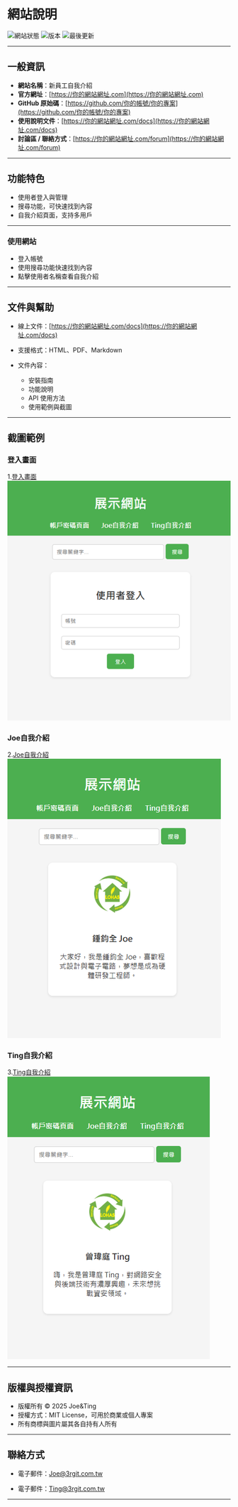 # 網站說明

![網站狀態](https://img.shields.io/badge/Status-Active-brightgreen) ![版本](https://img.shields.io/badge/Version-1.0.0-blue) ![最後更新](https://img.shields.io/github/last-commit/你的帳號/你的專案)

---

## 一般資訊

* **網站名稱**：新員工自我介紹
* **官方網址**：[https://你的網站網址.com](https://你的網站網址.com)
* **GitHub 原始碼**：[https://github.com/你的帳號/你的專案](https://github.com/你的帳號/你的專案)
* **使用說明文件**：[https://你的網站網址.com/docs](https://你的網站網址.com/docs)
* **討論區 / 聯絡方式**：[https://你的網站網址.com/forum](https://你的網站網址.com/forum)

---

## 功能特色

* 使用者登入與管理
* 搜尋功能，可快速找到內容
* 自我介紹頁面，支持多用戶

---


### 使用網站

* 登入帳號
* 使用搜尋功能快速找到內容
* 點擊使用者名稱查看自我介紹

---

## 文件與幫助

* 線上文件：[https://你的網站網址.com/docs](https://你的網站網址.com/docs)
* 支援格式：HTML、PDF、Markdown
* 文件內容：

  * 安裝指南
  * 功能說明
  * API 使用方法
  * 使用範例與截圖

---

## 截圖範例

### 登入畫面

1.[登入畫面](https://joe1025555.github.io/#login)
![alt text](<sing in  2025-09-01 150446.png>)

### Joe自我介紹

2.[Joe自我介紹](https://joe1025555.github.io/#joe)
![alt text](Joe.png)

### Ting自我介紹

3.[Ting自我介紹](https://joe1025555.github.io/#ting)
![alt text](Ting.png)

---

## 版權與授權資訊

* 版權所有 © 2025 Joe&Ting
* 授權方式：MIT License，可用於商業或個人專案
* 所有商標與圖片屬其各自持有人所有

---

## 聯絡方式

* 電子郵件：[Joe@3rgit.com.tw](mailto:Joe@3rgit.com.tw)

* 電子郵件：[Ting@3rgit.com.tw](mailto:Ting@3rgit.com.tw)

---